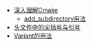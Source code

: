 - [深入理解Cmake](深入理解Cmake/)
  - [add_subdirectory用法](深入理解Cmake/add_subdirectory用法.md)
- [头文件中的尖括号与引号](头文件中的尖括号与引号.md)
- [Variant的用法](Variant的用法.md)
